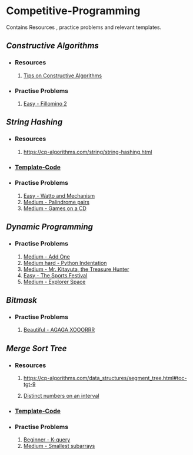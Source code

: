 # Competitive-Programming

Contains Resources , practice problems and relevant templates.

## _Constructive Algorithms_

- ### Resources
  1. [Tips on Constructive Algorithms](https://codeforces.com/blog/entry/80317)
- ### Practise Problems
  1. [Easy - Fillomino 2](https://codeforces.com/contest/1517/problem/C)

## _String Hashing_

- ### Resources
  1. https://cp-algorithms.com/string/string-hashing.html
- ### [Template-Code](Templates/String-Hashing.cpp)
- ### Practise Problems
  1. [Easy - Watto and Mechanism](https://codeforces.com/problemset/problem/514/C)
  2. [Medium - Palindrome pairs](https://codeforces.com/contest/159/problem/D)
  3. [Medium - Games on a CD](https://codeforces.com/contest/727/problem/E)

## _Dynamic Programming_

- ### Practise Problems
  1. [Medium - Add One](https://codeforces.com/contest/1513/problem/C)
  2. [Medium hard - Python Indentation](https://codeforces.com/contest/909/problem/C)
  3. [Medium - Mr. Kitayuta, the Treasure Hunter](https://codeforces.com/problemset/problem/505/C)
  4. [Easy - The Sports Festival](https://codeforces.com/contest/1509/problem/C)
  5. [Medium - Explorer Space](https://codeforces.com/contest/1517/problem/D)

## _Bitmask_

- ### Practise Problems
  1. [Beautiful - AGAGA XOOORRR](https://codeforces.com/contest/1516/problem/B)

## _Merge Sort Tree_

- ### Resources

  1. https://cp-algorithms.com/data_structures/segment_tree.html#toc-tgt-9

  2. [Distinct numbers on an interval](https://discuss.codechef.com/t/distinct-numbers-on-an-interval/18350/2)

- ### [Template-Code](Templates/Merge-Sort-Tree)

- ### Practise Problems
  1. [Beginner - K-query](https://www.spoj.com/problems/KQUERY/)
  2. [Medium - Smallest subarrays](https://www.hackerearth.com/challenges/competitive/april-circuits-21/algorithm/smallest-subarray-2-d6530e0b/)
